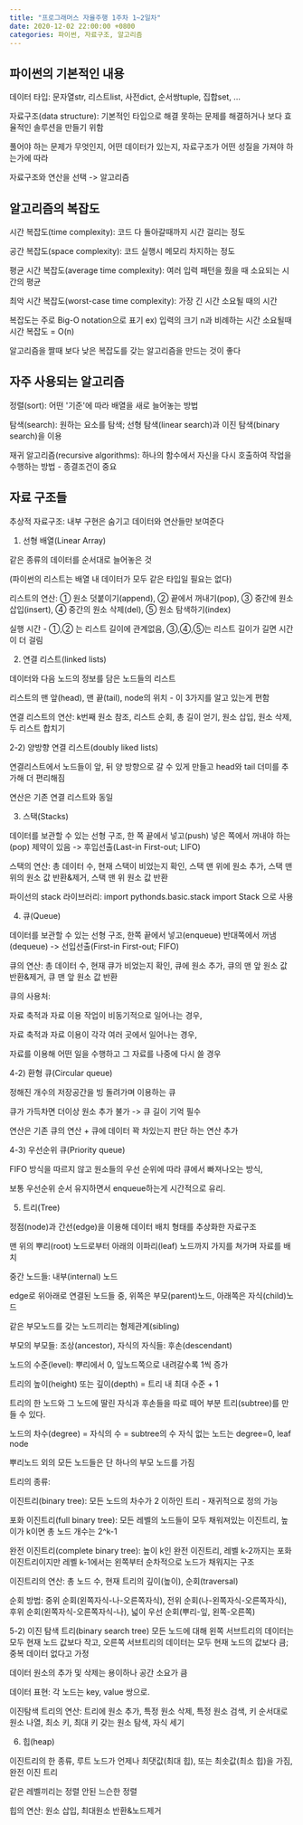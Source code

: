 ```yaml
---
title: "프로그래머스 자율주행 1주차 1~2일차"
date: 2020-12-02 22:00:00 +0800
categories: 파이썬, 자료구조, 알고리즘
---
```


파이썬의 기본적인 내용
-

데이터 타입: 문자열str, 리스트list, 사전dict, 순서쌍tuple, 집합set, ...

자료구조(data structure): 기본적인 타입으로 해결 못하는 문제를 해결하거나 보다 효율적인 솔루션을 만들기 위함

풀어야 하는 문제가 무엇인지, 어떤 데이터가 있는지, 자료구조가 어떤 성질을 가져야 하는가에 따라

자료구조와 연산을 선택 -> 알고리즘


알고리즘의 복잡도
-

시간 복잡도(time complexity): 코드 다 돌아갈때까지 시간 걸리는 정도

공간 복잡도(space complexity): 코드 실행시 메모리 차지하는 정도

평균 시간 복잡도(average time complexity): 여러 입력 패턴을 줬을 때 소요되는 시간의 평균

최악 시간 복잡도(worst-case time complexity): 가장 긴 시간 소요될 때의 시간

복잡도는 주로 Big-O notation으로 표기 ex) 입력의 크기 n과 비례하는 시간 소요될때 시간 복잡도 = O(n)

알고리즘을 짤때 보다 낮은 복잡도를 갖는 알고리즘을 만드는 것이 좋다

자주 사용되는 알고리즘
-

정렬(sort): 어떤 '기준'에 따라 배열을 새로 늘어놓는 방법

탐색(search): 원하는 요소를 탐색; 선형 탐색(linear search)과 이진 탐색(binary search)을 이용

재귀 알고리즘(recursive algorithms): 하나의 함수에서 자신을 다시 호출하여 작업을 수행하는 방법 - 종결조건이 중요

자료 구조들
-

추상적 자료구조: 내부 구현은 숨기고 데이터와 연산들만 보여준다

  1) 선형 배열(Linear Array)

  같은 종류의 데이터를 순서대로 늘어놓은 것

  (파이썬의 리스트는 배열 내 데이터가 모두 같은 타입일 필요는 없다)

  리스트의 연산: ① 원소 덧붙이기(append), ② 끝에서 꺼내기(pop), ③ 중간에 원소 삽입(insert), ④ 중간의 원소 삭제(del), ⑤ 원소 탐색하기(index)

  실행 시간 - ①,② 는 리스트 길이에 관계없음, ③,④,⑤는 리스트 길이가 길면 시간이 더 걸림


  2) 연결 리스트(linked lists)

  데이터와 다음 노드의 정보를 담은 노드들의 리스트

  리스트의 맨 앞(head), 맨 끝(tail), node의 위치 - 이 3가지를 알고 있는게 편함

  연결 리스트의 연산: k번째 원소 참조, 리스트 순회, 총 길이 얻기, 원소 삽입, 원소 삭제, 두 리스트 합치기

  2-2) 양방향 연결 리스트(doubly liked lists)
  
  연결리스트에서 노드들이 앞, 뒤 양 방향으로 갈 수 있게 만들고 head와 tail 더미를 추가해 더 편리해짐
  
  연산은 기존 연결 리스트와 동일
  
  3) 스택(Stacks)
  
  데이터를 보관할 수 있는 선형 구조, 
  한 쪽 끝에서 넣고(push) 넣은 쪽에서 꺼내야 하는(pop) 제약이 있음 -> 후입선출(Last-in First-out; LIFO)
  
  스택의 연산: 총 데이터 수, 현재 스택이 비었는지 확인, 스택 맨 위에 원소 추가, 스택 맨 위의 원소 값 반환&제거, 스택 맨 위 원소 값 반환
  
  파이선의 stack 라이브러리: import pythonds.basic.stack import Stack 으로 사용
  
  4) 큐(Queue)
  
  데이터를 보관할 수 있는 선형 구조,
  한쪽 끝에서 넣고(enqueue) 반대쪽에서 꺼냄(dequeue) -> 선입선출(First-in First-out; FIFO)
  
  큐의 연산: 총 데이터 수, 현재 큐가 비었는지 확인, 큐에 원소 추가, 큐의 맨 앞 원소 값 반환&제거, 큐 맨 앞 원소 값 반환
  
  큐의 사용처:
  
  자료 축적과 자료 이용 작업이 비동기적으로 일어나는 경우, 
  
  자료 축적과 자료 이용이 각각 여러 곳에서 일어나는 경우,
  
  자료를 이용해 어떤 일을 수행하고 그 자료를 나중에 다시 쓸 경우
  
  4-2) 환형 큐(Circular queue)
  
  정해진 개수의 저장공간을 빙 돌려가며 이용하는 큐
  
  큐가 가득차면 더이상 원소 추가 불가 -> 큐 길이 기억 필수
  
  연산은 기존 큐의 연산 + 큐에 데이터 꽉 차있는지 판단 하는 연산 추가
  
  4-3) 우선순위 큐(Priority queue)
  
  FIFO 방식을 따르지 않고 원소들의 우선 순위에 따라 큐에서 빠져나오는 방식,
  
  보통 우선순위 순서 유지하면서 enqueue하는게 시간적으로 유리.
  
  5) 트리(Tree)
  
  정점(node)과 간선(edge)을 이용해 데이터 배치 형태를 추상화한 자료구조
  
  맨 위의 뿌리(root) 노드로부터 아래의 이파리(leaf) 노드까지 가지를 쳐가며 자료를 배치
  
  중간 노드들: 내부(internal) 노드
  
  edge로 위아래로 연결된 노드들 중, 위쪽은 부모(parent)노드, 아래쪽은 자식(child)노드
  
  같은 부모노드를 갖는 노드끼리는 형제관계(sibling)
  
  부모의 부모들: 조상(ancestor), 자식의 자식들: 후손(descendant)
  
  노드의 수준(level): 뿌리에서 0, 잎노드쪽으로 내려갈수록 1씩 증가
  
  트리의 높이(height) 또는 깊이(depth) = 트리 내 최대 수준 + 1
  
  트리의 한 노드와 그 노드에 딸린 자식과 후손들을 따로 떼어 부분 트리(subtree)를 만들 수 있다.
  
  노드의 차수(degree) = 자식의 수 = subtree의 수 
  자식 없는 노드는 degree=0, leaf node
  
  뿌리노드 외의 모든 노드들은 단 하나의 부모 노드를 가짐
  
  트리의 종류:
  
  이진트리(binary tree):
  모든 노드의 차수가 2 이하인 트리 - 재귀적으로 정의 가능
  
  포화 이진트리(full binary tree): 
  모든 레벨의 노드들이 모두 채워져있는 이진트리, 높이가 k이면 총 노드 개수는 2^k-1
  
  완전 이진트리(complete binary tree):
  높이 k인 완전 이진트리, 
  레벨 k-2까지는 포화 이진트리이지만 레벨 k-1에서는 왼쪽부터 순차적으로 노드가 채워지는 구조
  
  이진트리의 연산: 총 노드 수, 현재 트리의 깊이(높이), 순회(traversal)
  
  순회 방법: 중위 순회(왼쪽자식-나-오른쪽자식),
  전위 순회(나-왼쪽자식-오른쪽자식), 
  후위 순회(왼쪽자식-오른쪽자식-나),
  넓이 우선 순회(뿌리-잎, 왼쪽-오른쪽)
  
  5-2) 이진 탐색 트리(binary search tree)
  모든 노드에 대해 왼쪽 서브트리의 데이터는 모두 현재 노드 값보다 작고, 
  오른쪽 서브트리의 데이터는 모두 현재 노드의 값보다 큼; 중복 데이터 없다고 가정
  
  데이터 원소의 추가 및 삭제는 용이하나 공간 소요가 큼
  
  데이터 표현: 각 노드는 key, value 쌍으로.
  
  이진탐색 트리의 연산: 트리에 원소 추가, 특정 원소 삭제, 특정 원소 검색, 키 순서대로 원소 나열, 최소 키, 최대 키 갖는 원소 탐색, 자식 세기
  
  6) 힙(heap)
  
  이진트리의 한 종류,
  루트 노드가 언제나 최댓값(최대 힙), 또는 최솟값(최소 힙)을 가짐,
  완전 이진 트리
  
  같은 레벨끼리는 정렬 안된 느슨한 정렬
  
  힙의 연산: 원소 삽입, 최대원소 반환&노드제거
